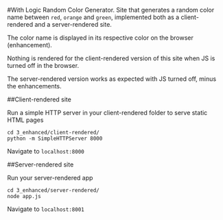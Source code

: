 #With Logic
Random Color Generator. Site that generates a random color name between `red`, `orange` and `green`, implemented both as a client-rendered  and a server-rendered site.

The color name is displayed in its respective color on the browser (enhancement).

Nothing is rendered for the client-rendered version of this site when JS is turned off in the browser.

The server-rendered version works as expected with JS turned off, minus the enhancements.

##Client-rendered site

Run a simple HTTP server in your client-rendered folder to serve static HTML pages
```
cd 3_enhanced/client-rendered/
python -m SimpleHTTPServer 8000
```

Navigate to `localhost:8000`


##Server-rendered site

Run your server-rendered app
```
cd 3_enhanced/server-rendered/
node app.js
```

Navigate to `localhost:8001`
